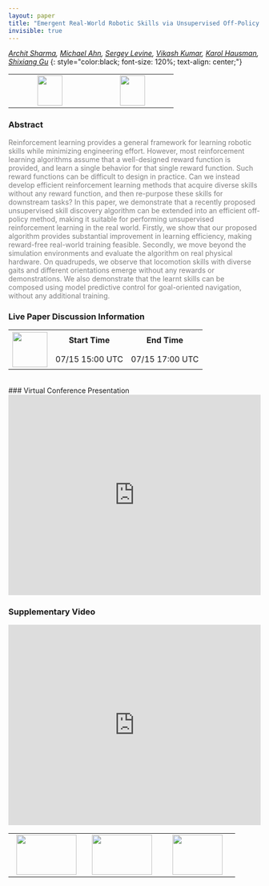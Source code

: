 ```yaml
---
layout: paper
title: "Emergent Real-World Robotic Skills via Unsupervised Off-Policy Reinforcement Learning"
invisible: true
---
```

*[Archit Sharma](https://architsharma97.github.io/),  [Michael Ahn](http://),  [Sergey Levine](https://people.eecs.berkeley.edu/~svlevine/),  [Vikash Kumar](https://vikashplus.github.io/),  [Karol Hausman](https://karolhausman.github.io/),  [Shixiang Gu](https://sites.google.com/view/gugurus/home)*
{: style="color:black; font-size: 120%; text-align: center;"}

<table width="30%"> <tr>
<td style="width: 20%; text-align: center;"><a href="http://www.roboticsproceedings.org/rss16/p053.pdf"><img src="{{ site.baseurl }}/images/paper_link.png"
width = "50"  height = "60"/> </a> </td>

<td style="width: 20%; text-align: center;"><a href="https://sites.google.com/view/dads-skill"><img src="{{ site.baseurl }}/images/website_link.png"
width = "50"  height = "60"/> </a> </td>

</tr></table>

### Abstract
<html><p style="color:gray; font-size: 100%; text-align: justified;">
Reinforcement learning provides a general framework for learning robotic skills while minimizing engineering effort. However, most reinforcement learning algorithms assume that a well-designed reward function is provided, and learn a single behavior for that single reward function. Such reward functions can be difficult to design in practice. Can we instead develop efficient reinforcement learning methods that acquire diverse skills without any reward function, and then re-purpose these skills for downstream tasks? In this paper, we demonstrate that a recently proposed unsupervised skill discovery algorithm can be extended into an efficient off-policy method, making it suitable for performing unsupervised reinforcement learning in the real world. Firstly, we show that our proposed algorithm provides substantial improvement in learning efficiency, making reward-free real-world training feasible. Secondly, we move beyond the simulation environments and evaluate the algorithm on real physical hardware. On quadrupeds, we observe that locomotion skills with diverse gaits and different orientations emerge without any rewards or demonstrations. We also demonstrate that the learnt skills can be composed using model predictive control for goal-oriented navigation, without any additional training.
</p></html>

### Live Paper Discussion Information
<html>
<table width="50%">
<tr> <th rowspan="2"><a href="https://pheedloop.com/rss2020/virtual/#session_ennpdR"><img src="{{ site.baseurl }}/images/pheedloop_link.png" width = "70"  height = "70"/> </a> </th> <th> Start Time </th> <th> End Time </th> </tr>
<tr> <td> 07/15 15:00 UTC </td><td> 07/15 17:00 UTC </td></tr>
</table> <br> </html>
### Virtual Conference Presentation
<iframe width="100%" height="400" src="https://www.youtube.com/embed/BEFHvOUCx60" frameborder="0" allow="accelerometer; autoplay; encrypted-media; gyroscope; picture-in-picture" allowfullscreen></iframe>

### Supplementary Video
<iframe width="100%" height="400" src="https://www.youtube.com/embed/b7oJSxujWIM " frameborder="0" allow="accelerometer; autoplay; encrypted-media; gyroscope; picture-in-picture" allowfullscreen></iframe>

<table width="100%"><tr><td style="width: 30%; text-align: center;"><a href="{{ site.baseurl }}/program/papers/52"> <img src="{{ site.baseurl }}/images/previous_icon.png" width = "120"  height = "80"/> </a> </td>

<td style="width: 30%; text-align: center;"><a href="{{ site.baseurl }}/program/papers"> <img src="{{ site.baseurl }}/images/overview_icon.png" width = "120"  height = "80"/> </a> </td> 

<td style="width: 30%; text-align: center;"><a href="{{ site.baseurl }}/program/papers/54"> <img src="{{ site.baseurl }}/images/next_icon.png" width = "100"  height = "80"/> </a> </td> 

</tr></table>

